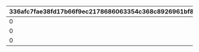 |336afc7fae38fd17b66f9ec2178686063354c368c8926961bf8e05b2ffba2313|9da9b1ea56e3164d6db3bee61bb06229e9a021059da8b07de1d7efa151122e87|eda099cedeba58f7726b4ad34a0c0eef0f5267544c981c82529e4d6ee2314746|12251da5de3e99e45c750ecc40168eedbf469fd762e0ba60a034799cc90e30d4|17087f7a14863ec0664e1ae815cbff54eee7541c852442e95b633422c41f0e17|
| --- | --- | --- | --- | --- |
|0|-1|10001|17|39990|
|0|-1|10002|20|47490|
|0|-1|10003|22|52490|